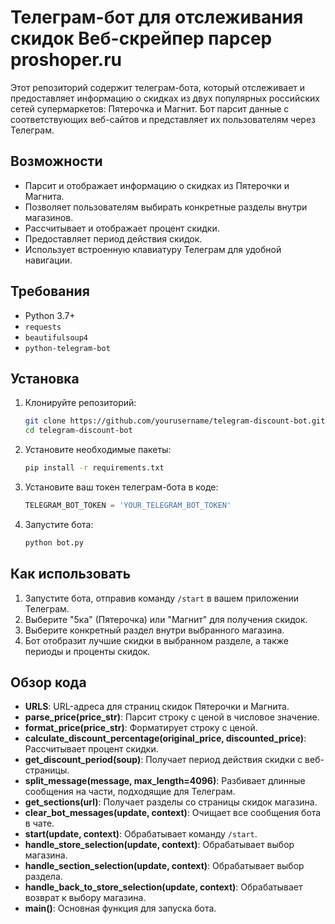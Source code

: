 # Телеграм-бот для отслеживания скидок Веб-скрейпер парсер proshoper.ru

Этот репозиторий содержит телеграм-бота, который отслеживает и предоставляет информацию о скидках из двух популярных российских сетей супермаркетов: Пятерочка и Магнит. Бот парсит данные с соответствующих веб-сайтов и представляет их пользователям через Телеграм.

## Возможности

- Парсит и отображает информацию о скидках из Пятерочки и Магнита.
- Позволяет пользователям выбирать конкретные разделы внутри магазинов.
- Рассчитывает и отображает процент скидки.
- Предоставляет период действия скидок.
- Использует встроенную клавиатуру Телеграм для удобной навигации.

## Требования

- Python 3.7+
- `requests`
- `beautifulsoup4`
- `python-telegram-bot`

## Установка

1. Клонируйте репозиторий:
    ```bash
    git clone https://github.com/yourusername/telegram-discount-bot.git
    cd telegram-discount-bot
    ```

2. Установите необходимые пакеты:
    ```bash
    pip install -r requirements.txt
    ```

3. Установите ваш токен телеграм-бота в коде:
    ```python
    TELEGRAM_BOT_TOKEN = 'YOUR_TELEGRAM_BOT_TOKEN'
    ```

4. Запустите бота:
    ```bash
    python bot.py
    ```

## Как использовать

1. Запустите бота, отправив команду `/start` в вашем приложении Телеграм.
2. Выберите "5ка" (Пятерочка) или "Магнит" для получения скидок.
3. Выберите конкретный раздел внутри выбранного магазина.
4. Бот отобразит лучшие скидки в выбранном разделе, а также периоды и проценты скидок.

## Обзор кода

- **URLS**: URL-адреса для страниц скидок Пятерочки и Магнита.
- **parse_price(price_str)**: Парсит строку с ценой в числовое значение.
- **format_price(price_str)**: Форматирует строку с ценой.
- **calculate_discount_percentage(original_price, discounted_price)**: Рассчитывает процент скидки.
- **get_discount_period(soup)**: Получает период действия скидки с веб-страницы.
- **split_message(message, max_length=4096)**: Разбивает длинные сообщения на части, подходящие для Телеграм.
- **get_sections(url)**: Получает разделы со страницы скидок магазина.
- **clear_bot_messages(update, context)**: Очищает все сообщения бота в чате.
- **start(update, context)**: Обрабатывает команду `/start`.
- **handle_store_selection(update, context)**: Обрабатывает выбор магазина.
- **handle_section_selection(update, context)**: Обрабатывает выбор раздела.
- **handle_back_to_store_selection(update, context)**: Обрабатывает возврат к выбору магазина.
- **main()**: Основная функция для запуска бота.
